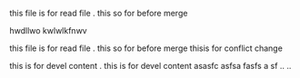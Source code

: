 
this  file is for read file . this so for before merge

hwdllwo 
kwlwlkfnwv

this  file is for read file . this so for before merge thisis for 
conflict change 

this is for devel  content . this is for devel content 
asasfc
asfsa
fasfs
a
sf
..
..


